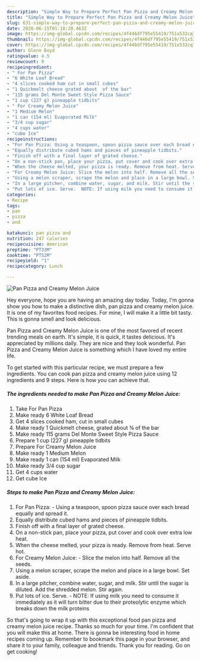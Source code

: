 ```yaml
---
description: "Simple Way to Prepare Perfect Pan Pizza and Creamy Melon Juice"
title: "Simple Way to Prepare Perfect Pan Pizza and Creamy Melon Juice"
slug: 631-simple-way-to-prepare-perfect-pan-pizza-and-creamy-melon-juice
date: 2020-06-15T01:18:20.463Z
image: https://img-global.cpcdn.com/recipes/4f446df795e55419/751x532cq70/pan-pizza-and-creamy-melon-juice-recipe-main-photo.jpg
thumbnail: https://img-global.cpcdn.com/recipes/4f446df795e55419/751x532cq70/pan-pizza-and-creamy-melon-juice-recipe-main-photo.jpg
cover: https://img-global.cpcdn.com/recipes/4f446df795e55419/751x532cq70/pan-pizza-and-creamy-melon-juice-recipe-main-photo.jpg
author: Glenn Boyd
ratingvalue: 4.5
reviewcount: 9
recipeingredient:
- " For Pan Pizza"
- "6 White Loaf Bread"
- "4 slices cooked ham cut in small cubes"
- "1 Quickmelt cheese grated about  of the bar"
- "115 grams Del Monte Sweet Style Pizza Sauce"
- "1 cup (227 g) pineapple tidbits"
- " For Creamy Melon Juice"
- "1 Medium Melon"
- "1 can (154 ml) Evaporated Milk"
- "3/4 cup sugar"
- "4 cups water"
- "cube Ice"
recipeinstructions:
- "For Pan Pizza: Using a teaspoon, spoon pizza sauce over each bread equally and spread it."
- "Equally distribute cubed hams and pieces of pineapple tidbits."
- "Finish off with a final layer of grated cheese."
- "On a non-stick pan, place your pizza, put cover and cook over extra low heat."
- "When the cheese melted, your pizza is ready. Remove from heat. Serve hot."
- "For Creamy Melon Juice: Slice the melon into half. Remove all the seeds."
- "Using a melon scraper, scrape the melon and place in a large bowl. Set aside."
- "In a large pitcher, combine water, sugar, and milk. Stir until the sugar is diluted. Add the shredded melon. Stir again."
- "Put lots of ice. Serve.  NOTE: If using milk you need to consume it immediately as it will turn bitter due to their proteolytic enzyme which breaks down the milk proteins"
categories:
- Recipe
tags:
- pan
- pizza
- and

katakunci: pan pizza and 
nutrition: 247 calories
recipecuisine: American
preptime: "PT33M"
cooktime: "PT52M"
recipeyield: "1"
recipecategory: Lunch

---
```



![Pan Pizza and Creamy Melon Juice](https://img-global.cpcdn.com/recipes/4f446df795e55419/751x532cq70/pan-pizza-and-creamy-melon-juice-recipe-main-photo.jpg)

Hey everyone, hope you are having an amazing day today. Today, I'm gonna show you how to make a distinctive dish, pan pizza and creamy melon juice. It is one of my favorites food recipes. For mine, I will make it a little bit tasty. This is gonna smell and look delicious.

Pan Pizza and Creamy Melon Juice is one of the most favored of recent trending meals on earth. It's simple, it is quick, it tastes delicious. It's appreciated by millions daily. They are nice and they look wonderful. Pan Pizza and Creamy Melon Juice is something which I have loved my entire life.




To get started with this particular recipe, we must prepare a few ingredients. You can cook pan pizza and creamy melon juice using 12 ingredients and 9 steps. Here is how you can achieve that.

<!--inarticleads1-->

##### The ingredients needed to make Pan Pizza and Creamy Melon Juice:

1. Take  For Pan Pizza
1. Make ready 6 White Loaf Bread
1. Get 4 slices cooked ham, cut in small cubes
1. Make ready 1 Quickmelt cheese, grated about ¾ of the bar
1. Make ready 115 grams Del Monte Sweet Style Pizza Sauce
1. Prepare 1 cup (227 g) pineapple tidbits
1. Prepare  For Creamy Melon Juice
1. Make ready 1 Medium Melon
1. Make ready 1 can (154 ml) Evaporated Milk
1. Make ready 3/4 cup sugar
1. Get 4 cups water
1. Get cube Ice




<!--inarticleads2-->

##### Steps to make Pan Pizza and Creamy Melon Juice:

1. For Pan Pizza: - Using a teaspoon, spoon pizza sauce over each bread equally and spread it.
1. Equally distribute cubed hams and pieces of pineapple tidbits.
1. Finish off with a final layer of grated cheese.
1. On a non-stick pan, place your pizza, put cover and cook over extra low heat.
1. When the cheese melted, your pizza is ready. Remove from heat. Serve hot.
1. For Creamy Melon Juice: - Slice the melon into half. Remove all the seeds.
1. Using a melon scraper, scrape the melon and place in a large bowl. Set aside.
1. In a large pitcher, combine water, sugar, and milk. Stir until the sugar is diluted. Add the shredded melon. Stir again.
1. Put lots of ice. Serve.  - NOTE: If using milk you need to consume it immediately as it will turn bitter due to their proteolytic enzyme which breaks down the milk proteins




So that's going to wrap it up with this exceptional food pan pizza and creamy melon juice recipe. Thanks so much for your time. I'm confident that you will make this at home. There is gonna be interesting food in home recipes coming up. Remember to bookmark this page in your browser, and share it to your family, colleague and friends. Thank you for reading. Go on get cooking!
